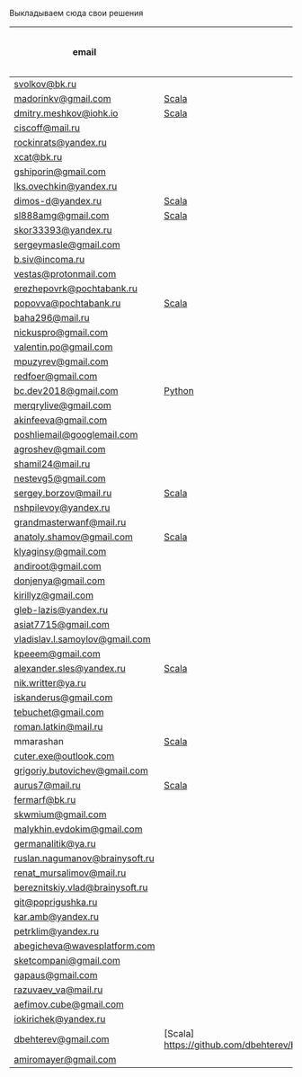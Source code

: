 Выкладываем сюда свои решения

| email | [Task 1 - PoW](https://github.com/blockchaindevelopersclass/blockchain-developers2/blob/master/tasks/task1.md) | [Task 2 - Malleability](https://github.com/blockchaindevelopersclass/blockchain-developers2/blob/master/tasks/task2.md) | [Task 3 - email](https://github.com/blockchaindevelopersclass/blockchain-developers2/blob/master/tasks/task3.md) | [Task 4 - Bitcoin transaction](https://github.com/blockchaindevelopersclass/blockchain-developers2/blob/master/tasks/task4.md) | [Task 5 - Bitcoin multisig](https://github.com/blockchaindevelopersclass/blockchain-developers2/blob/master/tasks/task5.md) | [Task 6 - Altcoin transaction](https://github.com/blockchaindevelopersclass/blockchain-developers2/blob/master/tasks/task6.md) | Task 7 - Mempool |
| ------------- | ------------- | ------------- | ------------- | ------------- | ------------- | ------------- | ------------- |
| svolkov@bk.ru|
| madorinkv@gmail.com| [Scala](https://github.com/kmadorin/hometasks)
| dmitry.meshkov@iohk.io| [Scala](https://github.com/catena2w/hometasks/tree/week1) | [Scala](https://github.com/blockchaindevelopersclass/hometasks/blob/week2solution/src/main/scala/crypto/Curve25519SignatureForger.scala) | + | [bitcoin](https://testnet.blockexplorer.com/tx/001742a2e4d819e250b6fbf8e69073e3c6a5835b27d6d36f8bcd99b128a9081c) | + | + |
| ciscoff@mail.ru|
| rockinrats@yandex.ru|
| xcat@bk.ru|
| gshiporin@gmail.com|
| lks.ovechkin@yandex.ru|
| dimos-d@yandex.ru| [Scala](https://github.com/Dmdv/hometasks)
| sl888amg@gmail.com | [Scala](https://github.com/cancel888/hometasks) | [Scala](https://github.com/cancel888/hometasks/blob/week2/src/main/scala/crypto/Curve25519SignatureForger.scala) | + | [Bitcoin](https://testnet.blockexplorer.com/tx/16d7433438f5e4ee5eb499b50abe8a7f30012dc436aac8d1b7a9d15a3008c7c1)
| skor33393@yandex.ru|
| sergeymasle@gmail.com|
| b.siv@incoma.ru|
| vestas@protonmail.com|
| erezhepovrk@pochtabank.ru|
| popovva@pochtabank.ru|[Scala](https://github.com/dundro/hometasks) |[Scala](https://github.com/dundro/hometasks/tree/week2)|+|[bitcoin](https://testnet.blockexplorer.com/tx/e5a5b4df01e2af7b6dea75f50ff30a8a4a1c0ddf67ff317524540c876fc9af60)|+|+|
| baha296@mail.ru|
| nickuspro@gmail.com|
| valentin.po@gmail.com|
| mpuzyrev@gmail.com|
| redfoer@gmail.com|
| bc.dev2018@gmail.com| [Python](https://github.com/bcdev2018/hometasks/blob/master/Week1/PoW/powminer.py) | [Python](https://github.com/bcdev2018/hometasks/blob/master/Week2/SignatureForge/SignatureForger.py) | | [Bitcoin](https://testnet.blockexplorer.com/tx/6bc026ce31f56c651e9ba76298b335ebac173df208bc3e99af16657638ae6c98) |
| merqrylive@gmail.com|
| akinfeeva@gmail.com |
| poshliemail@googlemail.com |
| agroshev@gmail.com |
| shamil24@mail.ru|
| nestevg5@gmail.com |
| sergey.borzov@mail.ru| [Scala](https://github.com/siemarell/hometasks) | [Scala](https://github.com/siemarell/hometasks/blob/master/src/main/scala/crypto/Curve25519SignatureForger.scala)
| nshpilevoy@yandex.ru|
| grandmasterwanf@mail.ru|
| anatoly.shamov@gmail.com| [Scala](https://github.com/anatoly-shamov/hometasks/tree/week1) | [Scala](https://github.com/anatoly-shamov/hometasks/tree/week2) | + | [bitcoin](https://testnet.blockexplorer.com/tx/50226e504ccbbf590ea3342127d8fe56ff54ef28ebf461cbcae8c8685d306ec7) ||| [Scala](https://github.com/anatoly-shamov/hometasks/tree/week3) |
| klyaginsy@gmail.com |
| andiroot@gmail.com|
| donjenya@gmail.com |
| kirillyz@gmail.com |
| gleb-lazis@yandex.ru |
| asiat7715@gmail.com |
| vladislav.l.samoylov@gmail.com |
| kpeeem@gmail.com |
| alexander.sles@yandex.ru | [Scala](https://github.com/aslesarenko/hometasks/tree/week1) |
| nik.writter@ya.ru |
|iskanderus@gmail.com|
| tebuchet@gmail.com |
| roman.latkin@mail.ru |
| mmarashan | [Scala](https://github.com/mmarashan/hometasks/blob/master/src/main/scala/mining/PoWMiner.scala) | [Scala](https://github.com/mmarashan/hometasks/blob/master/src/main/scala/crypto/Curve25519SignatureForger.scala) | |[Python](https://github.com/mmarashan/hometasks/blob/master/src/main/python/bitcoin_tx.py) | [Python](https://github.com/mmarashan/hometasks/blob/master/src/main/python/bitcoin_multisig_tx.py) | 
| cuter.exe@outlook.com |
| grigoriy.butovichev@gmail.com |
| aurus7@mail.ru| [Scala](https://github.com/s-chepurnov/hometasks/tree/week1) | - | + | [Bitcoin](https://testnet.blockexplorer.com/tx/de546980e1e766977d5a7a6b8d652178b343b14cc60cac005ac2d7ba19db0e40) | [Multisig](https://testnet.blockexplorer.com/tx/aa68f12a752f6562cd5d81fe9cb6b04621a93525bd3fb96bc3c7826565c4706a) | [Altcoin](https://testnet.wavesexplorer.com/tx/BqyM7F26ekqGSc82FJ4U792JaaFfcq2s2cxt5UeScypX)
| fermarf@bk.ru|
| skwmium@gmail.com|
| malykhin.evdokim@gmail.com|
| germanalitik@ya.ru|
| ruslan.nagumanov@brainysoft.ru|
| renat_mursalimov@mail.ru|
| bereznitskiy.vlad@brainysoft.ru|
| git@poprigushka.ru |
| kar.amb@yandex.ru|
| petrklim@yandex.ru |
| abegicheva@wavesplatform.com |
| sketcompani@gmail.com |
| gapaus@gmail.com |
| razuvaev_va@mail.ru |
| aefimov.cube@gmail.com |
| iokirichek@yandex.ru |
| dbehterev@gmail.com |[Scala] https://github.com/dbehterev/blockchaindev_hometasks/blob/master/src/main/scala/mining/PoWMiner.scala | | |
| amiromayer@gmail.com | | | + | [Bitcoin](https://testnet.blockexplorer.com/tx/ac26f31e12de2845a45774995bfffe0938533b3e687e7bef259c69ddce3686cd)| [Multisig](https://testnet.blockchain.info/tx/05b2cb94016279dc115ba031ce33046854a2dd907ecc6e1ba39348a4fb35f382)| [Waves](https://testnet.wavesexplorer.com/tx/3KKEnHrp24j2icDmubwGThTp1GBZnbhaQuJ3oHAaF8bs)|
